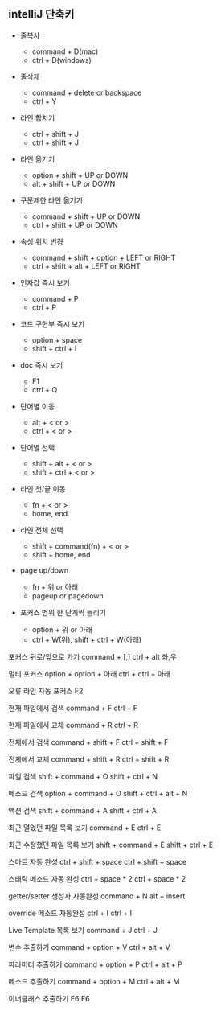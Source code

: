 ## intelliJ 단축키

* 줄복사
  * command + D(mac)
  * ctrl + D(windows)

* 줄삭제
  * command + delete or backspace
  * ctrl + Y

* 라인 합치기
  * ctrl + shift + J
  * ctrl + shift + J

* 라인 옮기기
  * option + shift + UP or DOWN
  * alt + shift + UP or DOWN

* 구문제한 라인 옮기기
  * command + shift + UP or DOWN
  * ctrl + shift + UP or DOWN

* 속성 위치 변경
  * command + shift + option + LEFT or RIGHT
  * ctrl + shift + alt + LEFT or RIGHT

* 인자값 즉시 보기
  * command + P
  * ctrl + P

* 코드 구현부 즉시 보기
  * option + space
  * shift + ctrl + I

* doc 즉시 보기
  * F1
  * ctrl + Q

* 단어별 이동
  * alt + < or >
  * ctrl + < or >

* 단어별 선택
  * shift + alt + < or >
  * shift + ctrl + < or >

* 라인 첫/끝 이동
  * fn + < or >
  * home, end

* 라인 전체 선택
  * shift + command(fn) + < or >
  * shift + home, end

* page up/down
  * fn + 위 or 아래
  * pageup or pagedown

* 포커스 범위 한 단계씩 늘리기
  * option + 위 or 아래
  * ctrl + W(위), shift + ctrl + W(아래)

포커스 뒤로/앞으로 가기
command + [,]
ctrl + alt 좌,우

멀티 포커스
option + option + 아래
ctrl + ctrl + 아래

오류 라인 자동 포커스
F2

현재 파일에서 검색
command + F
ctrl + F

현재 파일에서 교체
command + R
ctrl + R

전체에서 검색
command + shift + F
ctrl + shift + F

전체에서 교체
command + shift + R
ctrl + shift + R

파일 검색
shift + command + O
shift + ctrl + N

메소드 검색
option + command + O
shift + ctrl + alt + N

액션 검색
shift + command + A
shift + ctrl + A

최근 열었던 파일 목록 보기
command + E
ctrl + E

최근 수정했던 파일 목록 보기
shift + command + E
shift + ctrl + E

스마트 자동 완성
ctrl + shift + space
ctrl + shift + space

스태틱 메소드 자동 완성
ctrl + space * 2
ctrl + space * 2

getter/setter 생성자 자동완성
command + N
alt + insert

override 메소드 자동완성
ctrl + I
ctrl + I

Live Template 목록 보기
command + J
ctrl + J

변수 추출하기
command + option + V
ctrl + alt + V

파라미터 추출하기
command + option + P
ctrl + alt + P

메소드 추출하기
command + option + M
ctrl + alt + M

이너클래스 추출하기
F6
F6
